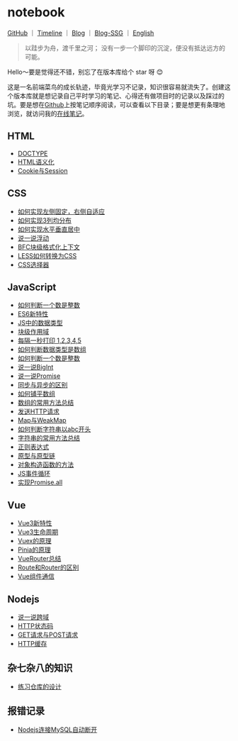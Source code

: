 # notebook

<p>
<a href="https://github.com/lining-lo">GitHub</a>
<span>｜</span>
<a href="#">Timeline</a>
<span>｜</span>
<a href="#/">Blog</a>
<span>｜</span>
<a href="#">Blog-SSG</a>
<span>｜</span>
<a href="#">English</a>
</p>

> 以跬步为舟，渡千里之河；
> 没有一步一个脚印的沉淀，便没有抵达远方的可能。  
 
Hello～要是觉得还不错，别忘了在版本库给个 star 呀 😊​

这是一名前端菜鸟的成长轨迹，毕竟光学习不记录，知识很容易就流失了。创建这个版本库就是想记录自己平时学习的笔记、心得还有做项目时的记录以及踩过的坑。要是想在[Github](https://github.com/lining-lo/lining-lo.github.io/tree/master)上按笔记顺序阅读，可以查看以下目录；要是想更有条理地浏览，就访问我的[在线笔记](https://lining-lo.github.io/#/)。

## HTML
- [DOCTYPE](https://github.com/lining-lo/lining-lo.github.io/blob/master/Html/DOCTYPE.md)
- [HTML语义化](https://github.com/lining-lo/lining-lo.github.io/blob/master/Html/HTML%E8%AF%AD%E4%B9%89%E5%8C%96.md)
- [Cookie与Session](https://github.com/lining-lo/lining-lo.github.io/blob/master/Html/Cookie%E4%B8%8ESession.md)

## CSS
- [如何实现左侧固定，右侧自适应](https://github.com/lining-lo/lining-lo.github.io/blob/master/Css/%E5%A6%82%E4%BD%95%E5%AE%9E%E7%8E%B0%E5%B7%A6%E4%BE%A7%E5%9B%BA%E5%AE%9A%EF%BC%8C%E5%8F%B3%E4%BE%A7%E8%87%AA%E9%80%82%E5%BA%94.md)
- [如何实现3列均分布](https://github.com/lining-lo/lining-lo.github.io/blob/master/Css/%E5%A6%82%E4%BD%95%E5%AE%9E%E7%8E%B03%E5%88%97%E5%9D%87%E5%88%86%E5%B8%83.md)
- [如何实现水平垂直居中](https://github.com/lining-lo/lining-lo.github.io/blob/master/Css/%E5%A6%82%E4%BD%95%E5%AE%9E%E7%8E%B0%E6%B0%B4%E5%B9%B3%E5%9E%82%E7%9B%B4%E5%B1%85%E4%B8%AD.md)
- [说一说浮动](https://github.com/lining-lo/lining-lo.github.io/blob/master/Css/%E8%AF%B4%E4%B8%80%E8%AF%B4%E6%B5%AE%E5%8A%A8.md)
- [BFC块级格式化上下文](https://github.com/lining-lo/lining-lo.github.io/blob/master/Css/BFC%E5%9D%97%E7%BA%A7%E6%A0%BC%E5%BC%8F%E5%8C%96%E4%B8%8A%E4%B8%8B%E6%96%87.md)
- [LESS如何转换为CSS](https://github.com/lining-lo/lining-lo.github.io/blob/master/Css/LESS%E5%A6%82%E4%BD%95%E8%BD%AC%E6%8D%A2%E4%B8%BACSS.md)
- [CSS选择器]()

## JavaScript
- [如何判断一个数是整数](https://github.com/lining-lo/lining-lo.github.io/blob/master/JavaScript/%E5%A6%82%E4%BD%95%E5%88%A4%E6%96%AD%E4%B8%80%E4%B8%AA%E6%95%B0%E6%98%AF%E6%95%B4%E6%95%B0.md)
- [ES6新特性](https://github.com/lining-lo/lining-lo.github.io/blob/master/JavaScript/ES6%E6%96%B0%E7%89%B9%E6%80%A7.md)
- [JS中的数据类型](https://github.com/lining-lo/lining-lo.github.io/blob/master/JavaScript/JS%E4%B8%AD%E7%9A%84%E6%95%B0%E6%8D%AE%E7%B1%BB%E5%9E%8B.md)
- [块级作用域](https://github.com/lining-lo/lining-lo.github.io/blob/master/JavaScript/%E5%9D%97%E7%BA%A7%E4%BD%9C%E7%94%A8%E5%9F%9F.md)
- [每隔一秒打印 1,2,3,4,5](https://github.com/lining-lo/lining-lo.github.io/blob/master/JavaScript/%E6%AF%8F%E9%9A%94%E4%B8%80%E7%A7%92%E6%89%93%E5%8D%B0%201%2C2%2C3%2C4%2C5.md)
- [如何判断数据类型是数组](https://github.com/lining-lo/notebook/blob/master/JavaScript/%E5%A6%82%E4%BD%95%E5%88%A4%E6%96%AD%E6%95%B0%E6%8D%AE%E7%B1%BB%E5%9E%8B%E6%98%AF%E6%95%B0%E7%BB%84.md)
- [如何判断一个数是整数](https://github.com/lining-lo/lining-lo.github.io/blob/master/JavaScript/%E5%A6%82%E4%BD%95%E5%88%A4%E6%96%AD%E6%95%B0%E6%8D%AE%E7%B1%BB%E5%9E%8B%E6%98%AF%E6%95%B0%E7%BB%84.md)
- [说一说BigInt](https://github.com/lining-lo/lining-lo.github.io/blob/master/JavaScript/%E8%AF%B4%E4%B8%80%E8%AF%B4BigInt.md)
- [说一说Promise](https://github.com/lining-lo/lining-lo.github.io/blob/master/JavaScript/%E8%AF%B4%E4%B8%80%E8%AF%B4Promise.md)
- [同步与异步的区别](https://github.com/lining-lo/lining-lo.github.io/blob/master/JavaScript/%E5%90%8C%E6%AD%A5%E4%B8%8E%E5%BC%82%E6%AD%A5%E7%9A%84%E5%8C%BA%E5%88%AB.md)
- [如何铺平数组](https://github.com/lining-lo/lining-lo.github.io/blob/master/JavaScript/%E5%A6%82%E4%BD%95%E9%93%BA%E5%B9%B3%E6%95%B0%E7%BB%84.md)
- [数组的常用方法总结](https://github.com/lining-lo/lining-lo.github.io/blob/master/JavaScript/%E6%95%B0%E7%BB%84%E7%9A%84%E5%B8%B8%E7%94%A8%E6%96%B9%E6%B3%95%E6%80%BB%E7%BB%93.md)
- [发送HTTP请求](https://github.com/lining-lo/lining-lo.github.io/blob/master/JavaScript/%E5%8F%91%E9%80%81HTTP%E8%AF%B7%E6%B1%82.md)
- [Map与WeakMap](https://github.com/lining-lo/lining-lo.github.io/blob/master/JavaScript/Map%E4%B8%8EWeakMap.md)
- [如何判断字符串以abc开头](https://github.com/lining-lo/lining-lo.github.io/blob/master/JavaScript/%E5%A6%82%E4%BD%95%E5%88%A4%E6%96%AD%E5%AD%97%E7%AC%A6%E4%B8%B2%E4%BB%A5abc%E5%BC%80%E5%A4%B4.md)
- [字符串的常用方法总结](https://github.com/lining-lo/lining-lo.github.io/blob/master/JavaScript/%E5%AD%97%E7%AC%A6%E4%B8%B2%E7%9A%84%E5%B8%B8%E7%94%A8%E6%96%B9%E6%B3%95%E6%80%BB%E7%BB%93.md)
- [正则表达式](https://github.com/lining-lo/lining-lo.github.io/blob/master/JavaScript/%E6%AD%A3%E5%88%99%E8%A1%A8%E8%BE%BE%E5%BC%8F.md)
- [原型与原型链]()
- [对象构造函数的方法]()
- [JS事件循环]()
- [实现Promise.all]()

## Vue
- [Vue3新特性](https://github.com/lining-lo/lining-lo.github.io/blob/master/Vue/Vue3%E6%96%B0%E7%89%B9%E6%80%A7.md)
- [Vue3生命周期](https://github.com/lining-lo/lining-lo.github.io/blob/master/Vue/Vue3%E7%94%9F%E5%91%BD%E5%91%A8%E6%9C%9F.md)
- [Vuex的原理](https://github.com/lining-lo/lining-lo.github.io/blob/master/Vue/Vuex%E7%9A%84%E5%8E%9F%E7%90%86.md)
- [Pinia的原理](https://github.com/lining-lo/lining-lo.github.io/blob/master/Vue/Vuex%E7%9A%84%E5%8E%9F%E7%90%86.md)
- [VueRouter总结]()
- [Route和Router的区别]()
- [Vue组件通信]()


## Nodejs
- [说一说跨域](https://github.com/lining-lo/lining-lo.github.io/blob/master/Nodejs/%E8%AF%B4%E4%B8%80%E8%AF%B4%E8%B7%A8%E5%9F%9F.md)
- [HTTP状态码](https://github.com/lining-lo/lining-lo.github.io/blob/master/Nodejs/HTTP%E7%8A%B6%E6%80%81%E7%A0%81.md)
- [GET请求与POST请求](https://github.com/lining-lo/lining-lo.github.io/blob/master/Nodejs/GET%E8%AF%B7%E6%B1%82%E4%B8%8EPOST%E8%AF%B7%E6%B1%82.md)
- [HTTP缓存](https://github.com/lining-lo/lining-lo.github.io/blob/master/Nodejs/HTTP%E7%BC%93%E5%AD%98.md)

## 杂七杂八的知识
- [练习仓库的设计](https://github.com/lining-lo/lining-lo.github.io/blob/master/%E6%9D%82%E4%B8%83%E6%9D%82%E5%85%AB%E7%9A%84%E7%9F%A5%E8%AF%86/%E7%BB%83%E4%B9%A0%E4%BB%93%E5%BA%93%E8%AE%BE%E8%AE%A1.md)

## 报错记录
- [Nodejs连接MySQL自动断开](https://github.com/lining-lo/lining-lo.github.io/blob/master/%E6%8A%A5%E9%94%99%E8%AE%B0%E5%BD%95/Nodejs%E8%BF%9E%E6%8E%A5MySQL%E8%87%AA%E5%8A%A8%E6%96%AD%E5%BC%80.md)